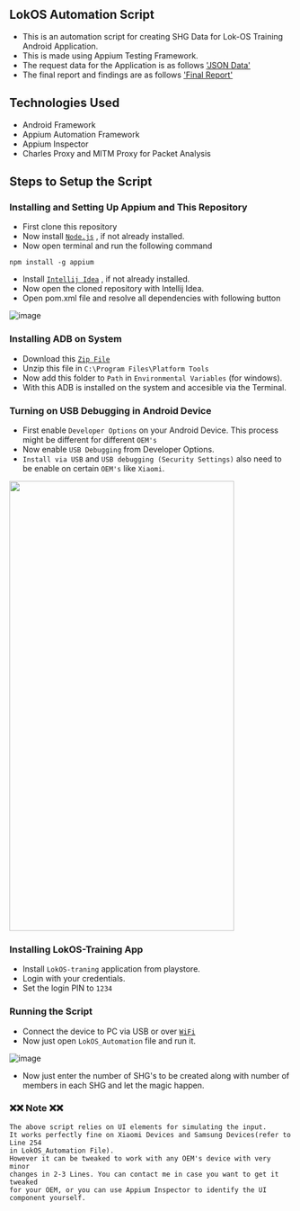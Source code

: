## LokOS Automation Script
- This is an automation script for creating SHG Data for Lok-OS Training Android Application. 
- This is made using Appium Testing Framework.
- The request data for the Application is as follows ['JSON Data'](https://drive.google.com/drive/u/1/folders/11zHyU0mvVCwXFUy5oZBQHUZ4Yo3L_ygj)
- The final report and findings are as follows ['Final Report'](https://drive.google.com/file/d/1jJQ_YnEXOHjvuQTA5cw6QFZ0rSLvAFhg/view?usp=sharing)

## Technologies Used
- Android Framework
- Appium Automation Framework
- Appium Inspector
- Charles Proxy and MITM Proxy for Packet Analysis

## Steps to Setup the Script
### Installing and Setting Up Appium and This Repository
- First clone this repository
- Now install [`Node.js`](https://nodejs.org/en/download) , if not already installed.
- Now open terminal and run the following command
```
npm install -g appium
```
- Install [`Intellij Idea`](https://www.jetbrains.com/idea/download/) , if not already installed.
- Now open the cloned repository with Intellij Idea.
- Open pom.xml file and resolve all dependencies with following button

![image](https://user-images.githubusercontent.com/76804249/230651164-6556cf7c-73bb-4257-8d47-669f1abb6dd4.png)

### Installing ADB on System
- Download this [`Zip File`](https://dl.google.com/android/repository/platform-tools-latest-windows.zip)
- Unzip this file in `C:\Program Files\Platform Tools`
- Now add this folder to `Path` in `Environmental Variables` (for windows).
- With this ADB is installed on the system and accesible via the Terminal.

### Turning on USB Debugging in Android Device
- First enable `Developer Options` on your Android Device. This process might be different for different `OEM's`
- Now enable `USB Debugging` from Developer Options.
- `Install via USB` and `USB debugging (Security Settings)` also need to be enable on certain `OEM's` like `Xiaomi`.
<img src="https://user-images.githubusercontent.com/76804249/230653196-127b04c8-ac3b-49eb-b5f5-bcc661d43aec.jpg" width="400" height="800">

### Installing LokOS-Training App
- Install `LokOS-traning` application from playstore.
- Login with your credentials.
- Set the login PIN to `1234`

### Running the Script
- Connect the device to PC via USB or over [`WiFi`](https://help.famoco.com/developers/dev-env/adb-over-wifi/)
- Now just open `LokOS_Automation` file and run it.

![image](https://user-images.githubusercontent.com/76804249/230651928-707c1787-e0b4-43e0-9cc0-bf4584c819f3.png)
- Now just enter the number of SHG's to be created along with number of members in each SHG and let the magic happen.

### ❌❌ Note ❌❌
```
The above script relies on UI elements for simulating the input.  
It works perfectly fine on Xiaomi Devices and Samsung Devices(refer to Line 254
in LokOS_Automation File). 
However it can be tweaked to work with any OEM's device with very minor
changes in 2-3 Lines. You can contact me in case you want to get it tweaked
for your OEM, or you can use Appium Inspector to identify the UI component yourself.
```

